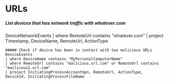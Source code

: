 # URLs

##### List devices that has network traffic with whatever.com
DeviceNetworkEvents
| where RemoteUrl contains "whatever.com"
| project Timestamp, DeviceName, RemoteUrl, ActionType

````
##### Check if device has been in contact with two malicious URLs
DeviceEvents
| where DeviceName contains "MyPersonalComputerName"
| where RemoteUrl contains "malicious.url.com" or RemoteUrl contains "mailicous2.url.com"
| project InitiatingProcessAccountUpn, RemoteUrl, ActionType, DeviceId, InitiatingProcessFileName
````

